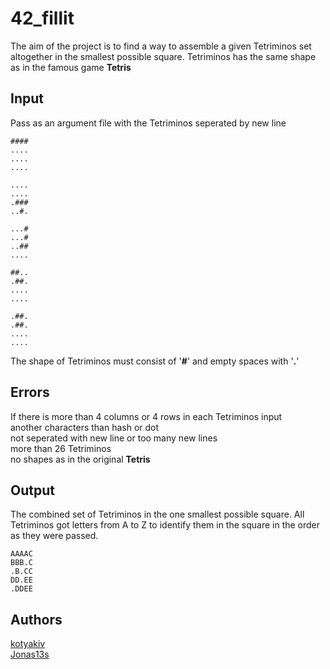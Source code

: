 # 42_fillit
The aim of the project is to find a way to assemble a given Tetriminos set 
altogether in the smallest possible square. Tetriminos has the same shape as in the famous game **Tetris**
## Input
Pass as an argument file with the Tetriminos seperated by new line
```
####
....
....
....

....
....
.###
..#.

...#
...#
..##
....

##..
.##.
....
....

.##.
.##.
....
....
```
The shape of Tetriminos must consist of '**#**' and empty spaces with '**.**'
## Errors
If there is more than 4 columns or 4 rows in each Tetriminos input  
another characters than hash or dot  
not seperated with new line or too many new lines  
more than 26 Tetriminos  
no shapes as in the original **Tetris**
## Output
The combined set of Tetriminos in the one smallest possible square. All Tetriminos got letters from A to Z to identify them in the square in the order as they were passed.
```
AAAAC
BBB.C
.B.CC
DD.EE
.DDEE
```
## Authors
[kotyakiv](https://github.com/kotyakiv)  
[Jonas13s](github.com/Jonas13s)
